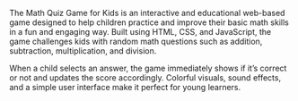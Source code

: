 The Math Quiz Game for Kids is an interactive and educational web-based game designed to help children practice and improve their basic math skills in a fun and engaging way. Built using HTML, CSS, and JavaScript, the game challenges kids with random math questions such as addition, subtraction, multiplication, and division.

When a child selects an answer, the game immediately shows if it’s correct or not and updates the score accordingly. Colorful visuals, sound effects, and a simple user interface make it perfect for young learners.
